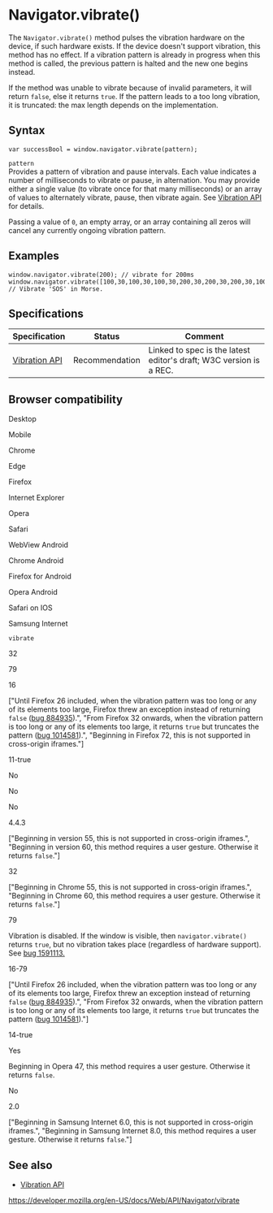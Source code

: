 Navigator.vibrate()
===================

The `Navigator.vibrate()` method pulses the vibration hardware on the device, if such hardware exists. If the device doesn't support vibration, this method has no effect. If a vibration pattern is already in progress when this method is called, the previous pattern is halted and the new one begins instead.

If the method was unable to vibrate because of invalid parameters, it will return `false`, else it returns `true`. If the pattern leads to a too long vibration, it is truncated: the max length depends on the implementation.

Syntax
------

    var successBool = window.navigator.vibrate(pattern);

`pattern`  
Provides a pattern of vibration and pause intervals. Each value indicates a number of milliseconds to vibrate or pause, in alternation. You may provide either a single value (to vibrate once for that many milliseconds) or an array of values to alternately vibrate, pause, then vibrate again. See [Vibration API](../vibration_api) for details.

Passing a value of `0`, an empty array, or an array containing all zeros will cancel any currently ongoing vibration pattern.

Examples
--------

    window.navigator.vibrate(200); // vibrate for 200ms
    window.navigator.vibrate([100,30,100,30,100,30,200,30,200,30,200,30,100,30,100,30,100]); // Vibrate 'SOS' in Morse.

Specifications
--------------

<table><thead><tr class="header"><th>Specification</th><th>Status</th><th>Comment</th></tr></thead><tbody><tr class="odd"><td><a href="https://dev.w3.org/2009/dap/vibration/">Vibration API</a></td><td><span class="spec-rec">Recommendation</span></td><td>Linked to spec is the latest editor's draft; W3C version is a REC.</td></tr></tbody></table>

Browser compatibility
---------------------

Desktop

Mobile

Chrome

Edge

Firefox

Internet Explorer

Opera

Safari

WebView Android

Chrome Android

Firefox for Android

Opera Android

Safari on IOS

Samsung Internet

`vibrate`

32

79

16

\["Until Firefox 26 included, when the vibration pattern was too long or any of its elements too large, Firefox threw an exception instead of returning `false` ([bug 884935](https://bugzil.la/884935)).", "From Firefox 32 onwards, when the vibration pattern is too long or any of its elements too large, it returns `true` but truncates the pattern ([bug 1014581](https://bugzil.la/1014581)).", "Beginning in Firefox 72, this is not supported in cross-origin iframes."\]

11-true

No

No

No

4.4.3

\["Beginning in version 55, this is not supported in cross-origin iframes.", "Beginning in version 60, this method requires a user gesture. Otherwise it returns `false`."\]

32

\["Beginning in Chrome 55, this is not supported in cross-origin iframes.", "Beginning in Chrome 60, this method requires a user gesture. Otherwise it returns `false`."\]

79

Vibration is disabled. If the window is visible, then `navigator.vibrate()` returns `true`, but no vibration takes place (regardless of hardware support). See [bug 1591113.](https://bugzil.la/1591113)

16-79

\["Until Firefox 26 included, when the vibration pattern was too long or any of its elements too large, Firefox threw an exception instead of returning `false` ([bug 884935](https://bugzil.la/884935)).", "From Firefox 32 onwards, when the vibration pattern is too long or any of its elements too large, it returns `true` but truncates the pattern ([bug 1014581](https://bugzil.la/1014581))."\]

14-true

Yes

Beginning in Opera 47, this method requires a user gesture. Otherwise it returns `false`.

No

2.0

\["Beginning in Samsung Internet 6.0, this is not supported in cross-origin iframes.", "Beginning in Samsung Internet 8.0, this method requires a user gesture. Otherwise it returns `false`."\]

See also
--------

-   [Vibration API](../vibration_api)

<a href="https://developer.mozilla.org/en-US/docs/Web/API/Navigator/vibrate" class="_attribution-link">https://developer.mozilla.org/en-US/docs/Web/API/Navigator/vibrate</a>
